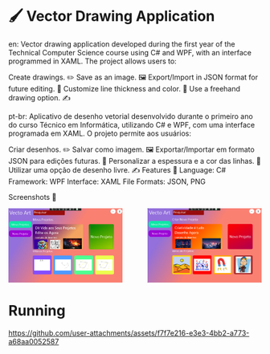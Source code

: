 # 🖌️ Vector Drawing Application 
en:
Vector drawing application developed during the first year of the Technical Computer Science course using C# and WPF, with an interface programmed in XAML. The project allows users to:

Create drawings. ✏️
Save as an image. 🖼️
Export/Import in JSON format for future editing. 📁
Customize line thickness and color. 🎨
Use a freehand drawing option. ✍️

pt-br:
Aplicativo de desenho vetorial desenvolvido durante o primeiro ano do curso Técnico em Informática, utilizando C# e WPF, com uma interface programada em XAML. O projeto permite aos usuários:

Criar desenhos. ✏️
Salvar como imagem. 🖼️
Exportar/Importar em formato JSON para edições futuras. 📁
Personalizar a espessura e a cor das linhas. 🎨
Utilizar uma opção de desenho livre. ✍️
Features 🔧
Language: C#
Framework: WPF
Interface: XAML
File Formats: JSON, PNG


Screenshots 📸
<div style="display: flex; justify-content: space-between; flex-wrap: wrap; gap: 10px;">
  <img src="https://raw.githubusercontent.com/Matheus25012007/Vector-Drawing/main/Interface.png" alt="Tela Inicial" width="45%" />
  <img src="https://raw.githubusercontent.com/Matheus25012007/Vector-Drawing/main/Tela2.png" alt="Tela 2" width="45%" />
</div>

# Running
https://github.com/user-attachments/assets/f7f7e216-e3e3-4bb2-a773-a68aa0052587


